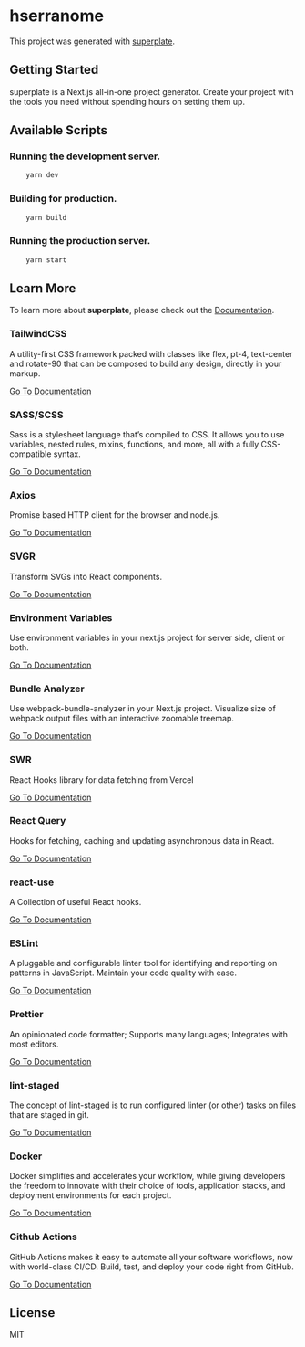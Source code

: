 # hserranome


This project was generated with [superplate](https://github.com/pankod/superplate).

## Getting Started

superplate is a Next.js all-in-one project generator. Create your project with the tools you need without spending hours on setting them up.

## Available Scripts

### Running the development server.

```bash
    yarn dev
```

### Building for production.

```bash
    yarn build
```

### Running the production server.

```bash
    yarn start
```

## Learn More

To learn more about **superplate**, please check out the [Documentation](https://github.com/pankod/superplate).


### **TailwindCSS**

A utility-first CSS framework packed with classes like flex, pt-4, text-center and rotate-90 that can be composed to build any design, directly in your markup.

[Go To Documentation](https://tailwindcss.com/docs)


### **SASS/SCSS**

Sass is a stylesheet language that’s compiled to CSS. It allows you to use variables, nested rules, mixins, functions, and more, all with a fully CSS-compatible syntax.

[Go To Documentation](https://sass-lang.com/documentation)


### **Axios**

Promise based HTTP client for the browser and node.js.

[Go To Documentation](https://github.com/axios/axios)


### **SVGR**

Transform SVGs into React components.

[Go To Documentation](https://react-svgr.com/docs/getting-started/)


### **Environment Variables**

Use environment variables in your next.js project for server side, client or both.

[Go To Documentation](https://github.com/vercel/next.js/tree/canary/examples/environment-variables)


### **Bundle Analyzer**

Use webpack-bundle-analyzer in your Next.js project. Visualize size of webpack output files with an interactive zoomable treemap.

[Go To Documentation](https://github.com/vercel/next.js/tree/canary/packages/next-bundle-analyzer)


### **SWR**

React Hooks library for data fetching from Vercel

[Go To Documentation](https://swr.vercel.app/)


### **React Query**

Hooks for fetching, caching and updating asynchronous data in React.

[Go To Documentation](https://react-query.tanstack.com/overview)


### **react-use**

A Collection of useful React hooks.

[Go To Documentation](https://github.com/streamich/react-use)


### **ESLint**

A pluggable and configurable linter tool for identifying and reporting on patterns in JavaScript. Maintain your code quality with ease.

[Go To Documentation](https://eslint.org/docs/user-guide/getting-started)


### **Prettier**

An opinionated code formatter; Supports many languages; Integrates with most editors.

[Go To Documentation](https://prettier.io/docs/en/index.html)


### **lint-staged**

 The concept of lint-staged is to run configured linter (or other) tasks on files that are staged in git.

[Go To Documentation](https://github.com/okonet/lint-staged)


### **Docker**

Docker simplifies and accelerates your workflow, while giving developers the freedom to innovate with their choice of tools, application stacks, and deployment environments for each project.

[Go To Documentation](https://www.docker.com/get-started)


### **Github Actions**

GitHub Actions makes it easy to automate all your software workflows, now with world-class CI/CD. Build, test, and deploy your code right from GitHub.

[Go To Documentation](https://docs.github.com/en/actions)



## License

MIT
